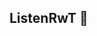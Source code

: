 ## ListenRwT 👋

<!--
**listenrwt/listenrwt** is a ✨ _special_ ✨ repository because its `README.md` (this file) appears on your GitHub profile.
Hi, I'm ListenRwT.
I'm a Game Developer & Full Stack Developer.

I’m a third-year Computer Science student with full-stack experience 💻. I love bringing ideas to life with creativity 🚀✨ and building awesome projects . Game development 🎮 is my passion, and I’m always ready to push boundaries and create something inspiring! 💡🔥🎨
